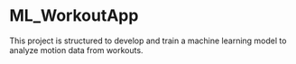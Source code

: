 # ML_WorkoutApp

This project is structured to develop and train a machine learning model to analyze motion data from workouts.
